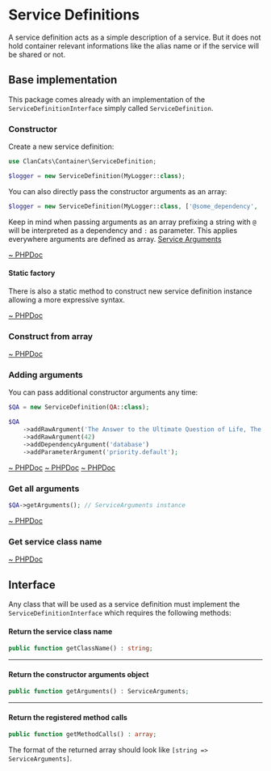 # Service Definitions

A service definition acts as a simple description of a service. But it does not hold container relevant informations like the alias name or if the service will be shared or not.

## Base implementation

This package comes already with an implementation of the `ServiceDefinitionInterface` simply called `ServiceDefinition`.

### Constructor

Create a new service definition:

```php
use ClanCats\Container\ServiceDefinition;

$logger = new ServiceDefinition(MyLogger::class);
```

You can also directly pass the constructor arguments as an array:

```php
$logger = new ServiceDefinition(MyLogger::class, ['@some_dependency', ':some_parameter', 42]);
```

Keep in mind when passing arguments as an array prefixing a string with `@` will be interpreted as a dependency and `:` as parameter. This applies everywhere arguments are defined as array. [Service Arguments](docs://usage/arguments)

[~ PHPDoc](/src/ServiceDefinition.php#__construct)

#### Static factory

There is also a static method to construct new service definition instance allowing a more expressive syntax.

[~ PHPDoc](/src/ServiceDefinition.php#for)

### Construct from array

[~ PHPDoc](/src/ServiceDefinition.php#fromArray)

### Adding arguments 

You can pass additional constructor arguments any time:

```php
$QA = new ServiceDefinition(QA::class);

$QA
    ->addRawArgument('The Answer to the Ultimate Question of Life, The Universe, and Everything.');
    ->addRawArgument(42)
    ->addDependencyArgument('database')
    ->addParameterArgument('priority.default');
```

[~ PHPDoc](/src/ServiceDefinition.php#addRawArgument)
[~ PHPDoc](/src/ServiceDefinition.php#addDependencyArgument)
[~ PHPDoc](/src/ServiceDefinition.php#addParameterArgument)

### Get all arguments

```php
$QA->getArguments(); // ServiceArguments instance
```


[~ PHPDoc](/src/ServiceDefinition.php#getArguments)

### Get service class name

[~ PHPDoc](/src/ServiceDefinition.php#getClassName)

## Interface

Any class that will be used as a service definition must implement the `ServiceDefinitionInterface` which requires the following methods:

#### Return the service class name

```php
public function getClassName() : string;
```

---

#### Return the constructor arguments object

```php
public function getArguments() : ServiceArguments;
```

---

#### Return the registered method calls

```php
public function getMethodCalls() : array;
```

The format of the returned array should look like `[string => ServiceArguments]`.
